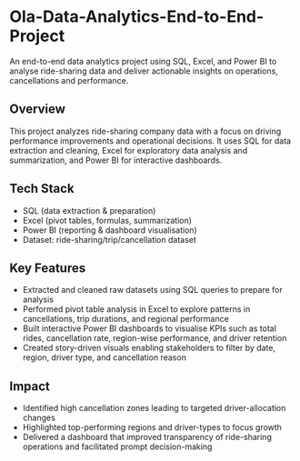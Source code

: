 # Ola-Data-Analytics-End-to-End-Project
An end-to-end data analytics project using SQL, Excel, and Power BI to analyse ride-sharing data and deliver actionable insights on operations, cancellations and performance.

## Overview
This project analyzes ride-sharing company data with a focus on driving performance improvements and operational decisions. It uses SQL for data extraction and cleaning, Excel for exploratory data analysis and summarization, and Power BI for interactive dashboards.

## Tech Stack
- SQL (data extraction & preparation)  
- Excel (pivot tables, formulas, summarization)  
- Power BI (reporting & dashboard visualisation)  
- Dataset: ride-sharing/trip/cancellation dataset

## Key Features
- Extracted and cleaned raw datasets using SQL queries to prepare for analysis  
- Performed pivot table analysis in Excel to explore patterns in cancellations, trip durations, and regional performance  
- Built interactive Power BI dashboards to visualise KPIs such as total rides, cancellation rate, region-wise performance, and driver retention  
- Created story-driven visuals enabling stakeholders to filter by date, region, driver type, and cancellation reason

## Impact
- Identified high cancellation zones leading to targeted driver-allocation changes  
- Highlighted top-performing regions and driver-types to focus growth  
- Delivered a dashboard that improved transparency of ride-sharing operations and facilitated prompt decision-making

